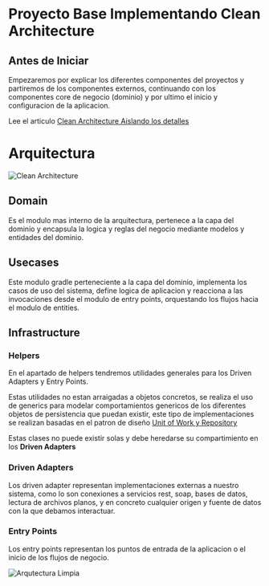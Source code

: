 # Proyecto Base Implementando Clean Architecture

## Antes de Iniciar

Empezaremos por explicar los diferentes componentes del proyectos y partiremos de los componentes externos, continuando
con los componentes core de negocio (dominio) y por ultimo el inicio y configuracion de la aplicacion.

Lee el
articulo [Clean Architecture  Aislando los detalles](https://medium.com/bancolombia-tech/clean-architecture-aislando-los-detalles-4f9530f35d7a)




# Arquitectura

![Clean Architecture](https://miro.medium.com/max/1400/1*ZdlHz8B0-qu9Y-QO3AXR_w.png)

## Domain

Es el modulo mas interno de la arquitectura, pertenece a la capa del dominio y encapsula la logica y reglas del negocio
mediante modelos y entidades del dominio.

## Usecases

Este modulo gradle perteneciente a la capa del dominio, implementa los casos de uso del sistema, define logica de
aplicacion y reacciona a las invocaciones desde el modulo de entry points, orquestando los flujos hacia el modulo de
entities.

## Infrastructure

### Helpers

En el apartado de helpers tendremos utilidades generales para los Driven Adapters y Entry Points.

Estas utilidades no estan arraigadas a objetos concretos, se realiza el uso de generics para modelar comportamientos
genericos de los diferentes objetos de persistencia que puedan existir, este tipo de implementaciones se realizan
basadas en el patron de
diseño [Unit of Work y Repository](https://medium.com/@krzychukosobudzki/repository-design-pattern-bc490b256006)

Estas clases no puede existir solas y debe heredarse su compartimiento en los **Driven Adapters**

### Driven Adapters

Los driven adapter representan implementaciones externas a nuestro sistema, como lo son conexiones a servicios rest,
soap, bases de datos, lectura de archivos planos, y en concreto cualquier origen y fuente de datos con la que debamos
interactuar.

### Entry Points

Los entry points representan los puntos de entrada de la aplicacion o el inicio de los flujos de negocio.

![Arqutectura Limpia](https://user-images.githubusercontent.com/17706660/115155574-40306380-a046-11eb-9f1e-10f513757993.png)


